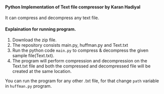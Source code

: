 #### Python Implementation of Text file compressor by Karan Hadiyal


It can compress and decompress any text file.


#### Explaination for running program.

1. Download the zip file.
2. The repository consists main.py, huffman.py and Text.txt
3. Run the python code `main.py` to compress & decompress the given sample file(Text.txt).
4. The program will perform compression and decompression on the Text.txt file and both the compressed and decompressed file will be created at the same location.


You can run the program for any other .txt file, for that change `path` variable in `huffman.py` program.

